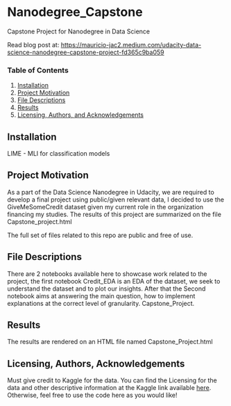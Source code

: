 # Nanodegree_Capstone
 Capstone Project for Nanodegree in Data Science
 
 Read blog post at: https://mauricio-jac2.medium.com/udacity-data-science-nanodegree-capstone-project-fd365c9ba059
 
### Table of Contents

1. [Installation](#installation)
2. [Project Motivation](#motivation)
3. [File Descriptions](#files)
4. [Results](#results)
5. [Licensing, Authors, and Acknowledgements](#licensing)
 
 ## Installation <a name="installation"></a>
LIME - MLI for classification models
 
 ## Project Motivation <a name="motivation"></a>
 
 As a part of the Data Science Nanodegree in Udacity, we are required to develop a final project using public/given relevant data, I decided to use the GiveMeSomeCredit dataset given my current role in the organization financing my studies. The results of this project are summarized on the file Capstone_project.html

The full set of files related to this repo are public and free of use. 

## File Descriptions <a name="files"></a>
There are 2 notebooks available here to showcase work related to the project, the first notebook Credit_EDA is an EDA of the dataset, we seek to understand the dataset and to plot our insights. After that the Second notebook aims at answering the main question, how to implement explanations at the correct level of granularity. Capstone_Project.


## Results 

The results are rendered on an HTML file named Capstone_Project.html

## Licensing, Authors, Acknowledgements<a name="licensing"></a>

Must give credit to Kaggle for the data.  You can find the Licensing for the data and other descriptive information at the Kaggle link available [here](https://www.kaggle.com/c/GiveMeSomeCredit/overview).  Otherwise, feel free to use the code here as you would like! 
